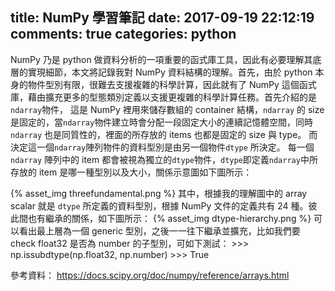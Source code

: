 title: NumPy 學習筆記
date: 2017-09-19 22:12:19
comments: true
categories: python
---
NumPy 乃是 python 做資料分析的一項重要的函式庫工具，因此有必要理解其底層的實現細節，本文將記錄我對 NumPy 資料結構的理解。首先，由於 python 本身的物件型別有限，很難去支援複雜的科學計算，因此就有了 NumPy 這個函式庫，藉由擴充更多的型態類別定義以支援更複雜的科學計算任務。首先介紹的是`ndarray`物件， 這是 NumPy 裡用來儲存數組的 container 結構，`ndarray` 的 size 是固定的，當`ndarray`物件建立時會分配一段固定大小的連續記憶體空間，同時 `ndarray` 也是同質性的，裡面的所存放的 items 也都是固定的 size 與 type。 而決定這一個`ndarray`陣列物件的資料型別是由另一個物件`dtype` 所決定。 每一個 `ndarray` 陣列中的 item 都會被視為獨立的`dtype`物件，`dtype`即定義`ndarray`中所存放的 item 是哪一種型別以及大小，關係示意圖如下圖所示：

{% asset_img threefundamental.png %}
其中，根據我的理解圖中的 array scalar 就是 `dtype` 所定義的資料型別，根據 NumPy 文件的定義共有 24 種。彼此間也有繼承的關係，如下圖所示：
{% asset_img  dtype-hierarchy.png %}
可以看出最上層為一個 generic 型別，之後一一往下繼承並擴充，比如我們要 check float32 是否為 number 的子型別，可如下測試：
	>>> np.issubdtype(np.float32, np.number)
	>>> True

參考資料：
https://docs.scipy.org/doc/numpy/reference/arrays.html